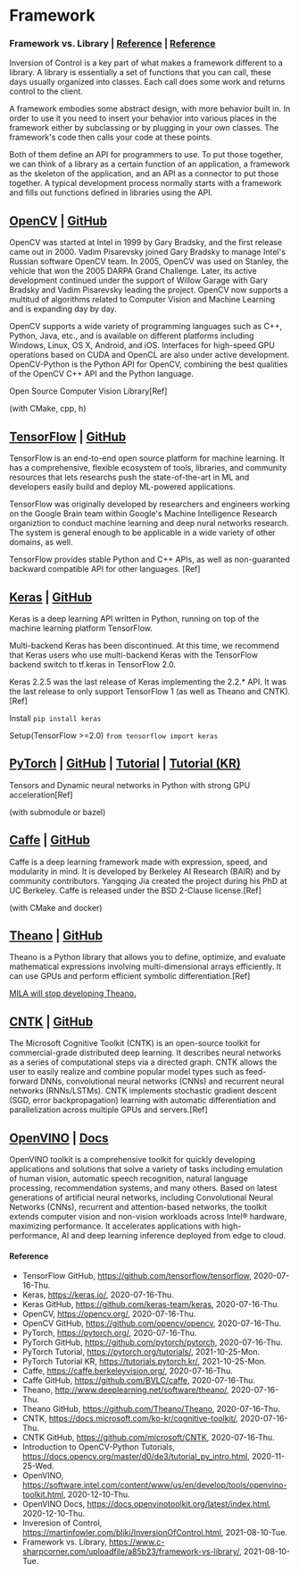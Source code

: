# Framework

### Framework vs. Library | [Reference](https://martinfowler.com/bliki/InversionOfControl.html) | [Reference](https://www.c-sharpcorner.com/uploadfile/a85b23/framework-vs-library/)
Inversion of Control is a key part of what makes a framework different to a library. A library is essentially a set of functions that you can call, these days usually organized into classes. Each call does some work and returns control to the client.

A framework embodies some abstract design, with more behavior built in. In order to use it you need to insert your behavior into various places in the framework either by subclassing or by plugging in your own classes. The framework's code then calls your code at these points.

Both of them define an API for programmers to use. To put those together, we can think of a library as a certain function of an application, a framework as the skeleton of the application, and an API as a connector to put those together. A typical development process normally starts with a framework and fills out functions defined in libraries using the API.

## [OpenCV](https://opencv.org/) | [GitHub](https://github.com/opencv/opencv)
OpenCV was started at Intel in 1999 by Gary Bradsky, and the first release came out in 2000. Vadim Pisarevsky joined Gary Bradsky to manage Intel's Russian software OpenCV team. In 2005, OpenCV was used on Stanley, the vehicle that won the 2005 DARPA Grand Challenge. Later, its active development continued under the support of Willow Garage with Gary Bradsky and Vadim Pisarevsky leading the project. OpenCV now supports a multitud of algorithms related to Computer Vision and Machine Learning and is expanding day by day.

OpenCV supports a wide variety of programming languages such as C++, Python, Java, etc., and is available on different platforms including Windows, Linux, OS X, Android, and iOS. Interfaces for high-speed GPU operations based on CUDA and OpenCL are also under active development. OpenCV-Python is the Python API for OpenCV, combining the best qualities of the OpenCV C++ API and the Python language.

Open Source Computer Vision Library[Ref]

(with CMake, cpp, h)

## [TensorFlow](https://www.tensorflow.org/) | [GitHub](https://github.com/tensorflow/tensorflow)
TensorFlow is an end-to-end open source platform for machine learning. It has a comprehensive, flexible ecosystem of tools, libraries, and community resources that lets researchs push the state-of-the-art in ML and developers easily build and deploy ML-powered applications.

TensorFlow was originally developed by researchers and engineers working on the Google Brain team within Google's Machine Intelligence Research organiztion to conduct machine learning and deep nural networks research. The system is general enough to be applicable in a wide variety of other domains, as well.

TensorFlow provides stable Python and C++ APIs, as well as non-guaranted backward compatible API for other languages. [Ref]

## [Keras](https://keras.io/) | [GitHub](https://github.com/keras-team/keras)
Keras is a deep learning API written in Python, running on top of the machine learning platform TensorFlow.

Multi-backend Keras has been discontinued. At this time, we recommend that Keras users who use multi-backend Keras with the TensorFlow backend switch to tf.keras in TensorFlow 2.0.

Keras 2.2.5 was the last release of Keras implementing the 2.2.* API. It was the last release to only support TensorFlow 1 (as well as Theano and CNTK).[Ref]



Install `pip install keras`

Setup(TensorFlow >=2.0) `from tensorflow import keras`

## [PyTorch](https://pytorch.org/) | [GitHub](https://github.com/pytorch/pytorch) | [Tutorial](https://pytorch.org/tutorials/) | [Tutorial (KR)](https://tutorials.pytorch.kr/)
Tensors and Dynamic neural networks in Python with strong GPU acceleration[Ref]

(with submodule or bazel)

## [Caffe](https://caffe.berkeleyvision.org/) | [GitHub](https://github.com/BVLC/caffe)
Caffe is a deep learning framework made with expression, speed, and modularity in mind. It is developed by Berkeley AI Research (BAIR) and by community contributors. Yangqing Jia created the project during his PhD at UC Berkeley. Caffe is released under the BSD 2-Clause license.[Ref]

(with CMake and docker)

## [Theano](http://www.deeplearning.net/software/theano/) | [GitHub](https://github.com/Theano/Theano)
Theano is a Python library that allows you to define, optimize, and evaluate mathematical expressions involving multi-dimensional arrays efficiently. It can use GPUs and perform efficient symbolic differentiation.[Ref]

[MILA will stop developing Theano.](https://groups.google.com/forum/#!msg/theano-users/7Poq8BZutbY/rNCIfvAEAwAJ)

## [CNTK](https://docs.microsoft.com/ko-kr/cognitive-toolkit/) | [GitHub](https://github.com/microsoft/CNTK)
The Microsoft Cognitive Toolkit (CNTK) is an open-source toolkit for commercial-grade distributed deep learning. It describes neural networks as a series of computational steps via a directed graph. CNTK allows the user to easily realize and combine popular model types such as feed-forward DNNs, convolutional neural networks (CNNs) and recurrent neural networks (RNNs/LSTMs). CNTK implements stochastic gradient descent (SGD, error backpropagation) learning with automatic differentiation and parallelization across multiple GPUs and servers.[Ref]

## [OpenVINO](https://software.intel.com/content/www/us/en/develop/tools/openvino-toolkit.html) | [Docs](https://docs.openvinotoolkit.org/latest/index.html)
OpenVINO toolkit is a comprehensive toolkit for quickly developing applications and solutions that solve a variety of tasks including emulation of human vision, automatic speech recognition, natural language processing, recommendation systems, and many others. Based on latest generations of artificial neural networks, including Convolutional Neural Networks (CNNs), recurrent and attention-based networks, the toolkit extends computer vision and non-vision workloads across Intel® hardware, maximizing performance. It accelerates applications with high-performance, AI and deep learning inference deployed from edge to cloud.

#### Reference
- TensorFlow GitHub, https://github.com/tensorflow/tensorflow, 2020-07-16-Thu.
- Keras, https://keras.io/, 2020-07-16-Thu.
- Keras GitHub, https://github.com/keras-team/keras, 2020-07-16-Thu.
- OpenCV, https://opencv.org/, 2020-07-16-Thu.
- OpenCV GitHub, https://github.com/opencv/opencv, 2020-07-16-Thu.
- PyTorch, https://pytorch.org/, 2020-07-16-Thu.
- PyTorch GitHub, https://github.com/pytorch/pytorch, 2020-07-16-Thu.
- PyTorch Tutorial, https://pytorch.org/tutorials/, 2021-10-25-Mon.
- PyTorch Tutorial KR, https://tutorials.pytorch.kr/, 2021-10-25-Mon.
- Caffe, https://caffe.berkeleyvision.org/, 2020-07-16-Thu.
- Caffe GitHub, https://github.com/BVLC/caffe, 2020-07-16-Thu.
- Theano, http://www.deeplearning.net/software/theano/, 2020-07-16-Thu.
- Theano GitHub, https://github.com/Theano/Theano, 2020-07-16-Thu.
- CNTK, https://docs.microsoft.com/ko-kr/cognitive-toolkit/, 2020-07-16-Thu.
- CNTK GitHub, https://github.com/microsoft/CNTK, 2020-07-16-Thu.
- Introduction to OpenCV-Python Tutorials, https://docs.opencv.org/master/d0/de3/tutorial_py_intro.html, 2020-11-25-Wed.
- OpenVINO, https://software.intel.com/content/www/us/en/develop/tools/openvino-toolkit.html, 2020-12-10-Thu.
- OpenVINO Docs, https://docs.openvinotoolkit.org/latest/index.html, 2020-12-10-Thu.
- Inveresion of Control, https://martinfowler.com/bliki/InversionOfControl.html, 2021-08-10-Tue.
- Framework vs. Library, https://www.c-sharpcorner.com/uploadfile/a85b23/framework-vs-library/, 2021-08-10-Tue.
